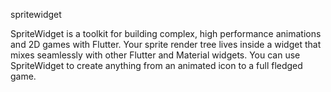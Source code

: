 <!--github:spritewidget:spritewidget-->
spritewidget

SpriteWidget is a toolkit for building complex, high performance animations and 2D games with Flutter. Your sprite render tree lives inside a widget that mixes seamlessly with other Flutter and Material widgets. You can use SpriteWidget to create anything from an animated icon to a full fledged game.